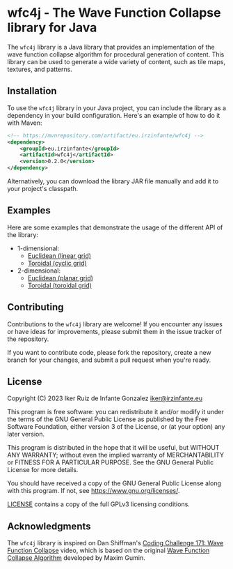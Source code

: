 # wfc4j - The Wave Function Collapse library for Java

The ```wfc4j``` library is a Java library that provides an implementation of the wave function collapse algorithm for procedural generation of content. This library can be used to generate a wide variety of content, such as tile maps, textures, and patterns.

## Installation

To use the ```wfc4j``` library in your Java project, you can include the library as a dependency in your build configuration. Here's an example of how to do it with Maven:

```xml
<!-- https://mvnrepository.com/artifact/eu.irzinfante/wfc4j -->
<dependency>
    <groupId>eu.irzinfante</groupId>
    <artifactId>wfc4j</artifactId>
    <version>0.2.0</version>
</dependency>
```

Alternatively, you can download the library JAR file manually and add it to your project's classpath.

## Examples

Here are some examples that demonstrate the usage of the different API of the library:

- 1-dimensional:
    - [Euclidean (linear grid)](examples/1-dimensional-euclidean.md)
    - [Toroidal (cyclic grid)](examples/1-dimensional-toroidal.md)
- 2-dimensional:
    - [Euclidean (planar grid)](examples/2-dimensional-euclidean.md)
    - [Toroidal (toroidal grid)](examples/2-dimensional-toroidal.md)

## Contributing

Contributions to the ```wfc4j``` library are welcome! If you encounter any issues or have ideas for improvements, please submit them in the issue tracker of the repository.

If you want to contribute code, please fork the repository, create a new branch for your changes, and submit a pull request when you're ready.

## License

Copyright (C) 2023 Iker Ruiz de Infante Gonzalez iker@irzinfante.eu

This program is free software: you can redistribute it and/or modify it under the terms of the GNU General Public License as published by the Free Software Foundation, either version 3 of the License, or (at your option) any later version.

This program is distributed in the hope that it will be useful, but WITHOUT ANY WARRANTY; without even the implied warranty of MERCHANTABILITY or FITNESS FOR A PARTICULAR PURPOSE. See the GNU General Public License for more details.

You should have received a copy of the GNU General Public License along with this program. If not, see <https://www.gnu.org/licenses/>.

[LICENSE](LICENSE) contains a copy of the full GPLv3 licensing conditions.

## Acknowledgments

The ```wfc4j``` library is inspired on Dan Shiffman's [Coding Challenge 171: Wave Function Collapse](https://youtu.be/rI_y2GAlQFM) video, which is based on the original [Wave Function Collapse Algorithm](https://github.com/mxgmn/WaveFunctionCollapse) developed by Maxim Gumin.
